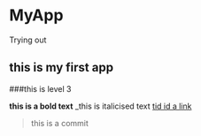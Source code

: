 # MyApp
Trying out 
## this is my first app
###this is level 3 

**this is a bold text**
_this is italicised text
[tid id a link](https://guides.github.com/features/mastering-markdown/)

>this is a commit
